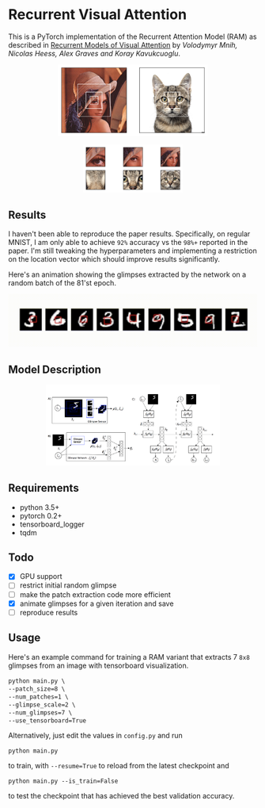 # Recurrent Visual Attention

This is a PyTorch implementation of the Recurrent Attention Model (RAM) as described in [Recurrent Models of Visual Attention](https://arxiv.org/abs/1406.6247) by *Volodymyr Mnih, Nicolas Heess, Alex Graves and Koray Kavukcuoglu*.

<p align="center">
 <img src="./plots/bbox.png" alt="Drawing", width=60%>
</p>
<p align="center">
 <img src="./plots/glimpses.png" alt="Drawing", width=40%>
</p>

## Results

I haven't been able to reproduce the paper results. Specifically, on regular MNIST, I am only able to achieve `92%` accuracy vs the `98%+` reported in the paper. I'm still tweaking the hyperparameters and implementing a restriction on the location vector which should improve results significantly.

Here's an animation showing the glimpses extracted by the network on a random batch of the 81'st epoch.

<p align="center">
 <img src="./plots/example.gif" alt="Drawing">
</p>

## Model Description

<p align="center">
 <img src="./plots/model.png" alt="Drawing", width=70%>
</p>

## Requirements

- python 3.5+
- pytorch 0.2+
- tensorboard_logger
- tqdm

## Todo

- [x] GPU support
- [ ] restrict initial random glimpse
- [ ] make the patch extraction code more efficient
- [x] animate glimpses for a given iteration and save
- [ ] reproduce results

## Usage

Here's an example command for training a RAM variant that extracts 7 `8x8` glimpses from an image with tensorboard visualization.

```
python main.py \
--patch_size=8 \
--num_patches=1 \
--glimpse_scale=2 \
--num_glimpses=7 \
--use_tensorboard=True
```

Alternatively, just edit the values in `config.py` and run

```
python main.py
```

to train, with `--resume=True` to reload from the latest checkpoint and

```
python main.py --is_train=False
```
to test the checkpoint that has achieved the best validation accuracy.